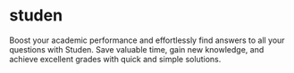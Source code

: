 # studen
Boost your academic performance and effortlessly find answers to all your questions with Studen. Save valuable time, gain new knowledge, and achieve excellent grades with quick and simple solutions.
